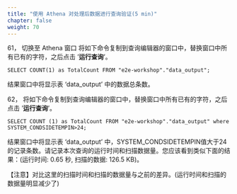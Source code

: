 ```yaml
---
title: "使用 Athena 对处理后数据进行查询验证(5 min)"
chapter: false
weight: 70
---
```


61， 切换至 Athena 窗口
将如下命令复制到查询编辑器的窗口中，替换窗口中所有已有的字符，之后点击 ’**运行查询**’。

~~~
SELECT COUNT(1) as TotalCount FROM "e2e-workshop"."data_output";
~~~
结果窗口中将显示表 ‘data_output’ 中的数据总条数。

62， 将如下命令复制到查询编辑器的窗口中，替换窗口中所有已有的字符，之后点击 ’**运行查询**’。

~~~
SELECT COUNT (1) as TotalCount FROM "e2e-workshop"."data_output" where SYSTEM_CONDSIDETEMPIN>24;
~~~
结果窗口中将显示表 ‘data_output’ 中，SYSTEM_CONDSIDETEMPIN值大于24的记录条数。请记录本次查询的运行时间和扫描数据量。您应该看到类似下面的结果：(运行时间: 0.65 秒, 扫描的数据: 126.5 KB)。

【注意】对比这里的扫描时间和扫描的数据量与之前的差异。(运行时间和扫描的数据量明显减少了)
